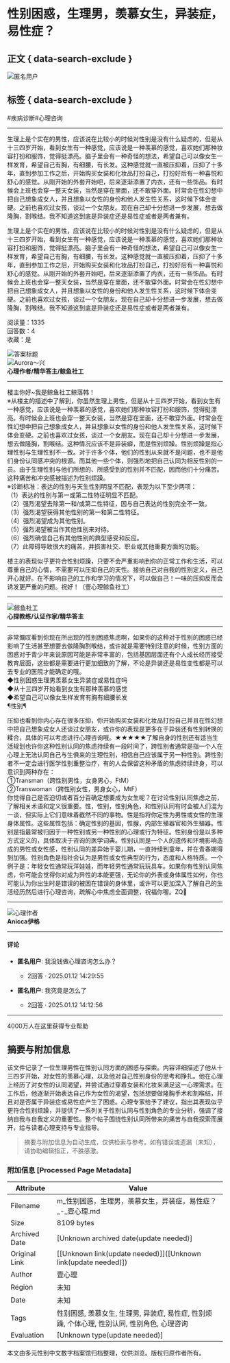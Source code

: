 # 性别困惑，生理男，羡慕女生，异装症，易性症？

## 正文 { data-search-exclude }


![匿名用户](https://ossimg.xinli001.com/20181126/012930b1f5feb6367356431b9eb03a83.jpg!80?x-oss-process=image/resize,w_100) 
## 标签 { data-search-exclude }
#疾病诊断#心理咨询

---

生理上是个实在的男性，应该说在比较小的时候对性别是没有什么疑虑的，但是从十三四岁开始，看到女生有一种感觉，应该说是一种羡慕的感觉，喜欢她们那种妆容打扮和服饰，觉得挺漂亮。脑子里会有一种奇怪的想法，希望自己可以像女生一样发育，希望自己有胸，有细腰，有长发。这种感觉就一直被压抑着，压抑了十多年，直到参加工作之后，开始购买女装和化妆品打扮自己，打扮好后有一种喜悦和舒心的感觉。从刚开始的外套开始吧，后来逐渐添置了内衣，还有一些饰品。有时候会上班也会穿一整天女装，当然是穿在里面，还不敢穿外面。时常会在性幻想中把自己想象成女人，并且想象以女性的身份和他人发生性关系，这时候下体会变硬。之前也喜欢过女孩，谈过一个女朋友。现在自己却十分想进一步发展，想去做隆胸，割喉结。我不知道这到底是异装症还是易性症或者是两者兼有。

生理上是个实在的男性，应该说在比较小的时候对性别是没有什么疑虑的，但是从十三四岁开始，看到女生有一种感觉，应该说是一种羡慕的感觉，喜欢她们那种妆容打扮和服饰，觉得挺漂亮。脑子里会有一种奇怪的想法，希望自己可以像女生一样发育，希望自己有胸，有细腰，有长发。这种感觉就一直被压抑着，压抑了十多年，直到参加工作之后，开始购买女装和化妆品打扮自己，打扮好后有一种喜悦和舒心的感觉。从刚开始的外套开始吧，后来逐渐添置了内衣，还有一些饰品。有时候会上班也会穿一整天女装，当然是穿在里面，还不敢穿外面。时常会在性幻想中把自己想象成女人，并且想象以女性的身份和他人发生性关系，这时候下体会变硬。之前也喜欢过女孩，谈过一个女朋友。现在自己却十分想进一步发展，想去做隆胸，割喉结。我不知道这到底是异装症还是易性症或者是两者兼有。

阅读量：1335  
回答数：4  
收藏：是  

![答案标题](https://static.xinli001.com/node-website/public/img/answer-title.c2f2273a.png)  
![Aurora～兴](https://ossimg.xinli001.com/20210509/d26d8eec3f7ce2b87db133fae7e37a82.png?x-oss-process=image/resize,w_100)  
**心理作者/精华答主/鲸鱼社工**

---

楼主你好~我是鲸鱼社工鲸落韩！  
※从楼主的描述中了解到，你虽然生理上男性，但是从十三四岁开始，看到女生有一种感觉，应该说是一种羡慕的感觉，喜欢她们那种妆容打扮和服饰，觉得挺漂亮。有时候会上班也会穿一整天女装，当然是穿在里面，还不敢穿外面。时常会在性幻想中把自己想象成女人，并且想象以女性的身份和他人发生性关系，这时候下体会变硬。之前也喜欢过女孩，谈过一个女朋友。现在自己却十分想进一步发展，想去做隆胸，割喉结。这种情况应该不是异装癖，而是性别烦躁。性别烦躁是指心理性别与生理性别不一致。对于许多个体，他们的性别从来就不是问题，也不是他们身份认同感冲突的根源。而其他一些个体，则强烈地把自己认同为相反性别的一员。由于生理性别与他们所想的、所感受到的性别并不匹配，因而他们十分痛苦。这种痛苦和冲突感被描述为性别烦躁。  
※诊断标准：表达的性别与天生性别明显不匹配，表现为以下至少两项：  
（1）表达的性别与第一或第二性特征明显不匹配。  
（2）强烈渴望去除第一和/或第二性特征，因与自己表达的性别完全不一致。  
（3）强烈渴望获得其他性别的第一和第二性特征。  
（4）强烈渴望成为其他性别。  
（5）强烈渴望被当作其他性别来对待。  
（6）强烈确信自己有其他性别的典型感受和反应。  
（7）此障碍导致很大的痛苦，并损害社交、职业或其他重要方面的功能。  

楼主的表现似乎更符合性别烦躁，只要不会严重影响到你的正常工作和生活，可以尊重自己的心情，不需要可以压抑自己的天性。接纳自己对自我的性别定义，自己开心就好。在不影响自己的工作和学习的情况下，可以做自己！一味的压抑反而会诱发更严重的问题。祝好！（壹心理鲸鱼社工）

---

![鲸鱼社工](https://ossimg.xinli001.com/20200408/xinli_5e8d356970ee0.jpg?x-oss-process=image/resize,w_100)  
**心探教练/认证作家/精华答主**

---

非常慨叹看到你现在所出现的性别困惑焦虑啊，如果你的这种对于性别的困惑已经影响了生活甚至想要去做隆胸割喉结，或许就是需要特别注意的时候，性别方面的困惑对于青少年来说原因可能是非常丰富的，包括基因层面还有个人成长经历接受教育层面，这些都是需要进行更加细致的了解，不论是异装还是易性变性都是可以去专业的医院才能确定的哦。  
◆性别困惑生理男羡慕女生异装症或易性症吗  
◆从十三四岁开始看到女生有那种羡慕的感觉  
◆希望自己可以像女生样发育有胸有细腰长发  
¶性别¶  

压抑也看到你内心存在很多压抑，你开始购买女装和化妆品打扮自己并且在性幻想中把自己想象成女人还谈过女朋友，或许你的表现是更多在于异装还有性别转换的糅合，具体的可以考虑进行心理咨询哦。★★★★★了解自身的性别还有适当生活规划也许你这种性别认同的焦虑持续有一段时间了，跨性别者通常是指一个人在心理上无法认同自己与生俱来的生理性别，相信自己应该属于另一种性别。跨性别者不一定会进行医学性别重整治疗，有的人会保留这种矛盾的焦虑持续终身，可以意识到两种存在：  
①Transman（跨性别男性，女身男心，FtM）  
②Transwoman（跨性别女性，男身女心，MtF）  
你觉得自己是否迫切或者百分百确定想要成为女生呢？在讨论性别认同焦虑之前，了解相关术语和定义很重要。性，性别，性别角色，和性别认同有时会被人们混为一谈，但实际上它们意味着截然不同的事物。性是指将你定性为男性或女性的生理身体属性。这些属性包括：确定性别的基因，性腺，内部生殖器官和外生殖器。性别是指最常被归因于一种性别或另一种性别的心理或行为特征。性别身份是以多种方式定义的，具体取决于咨询的医学词典。性别认同是一个人的遗传和环境影响造成的男性或女性感，性别认同的差异始于婴儿期，一直持续到童年，并在青春期得到加强。性别角色是指社会认为是男性或女性典型的行为，态度和人格特质。一个例子是：年轻女性通常玩洋娃娃，而年轻男性通常玩玩具车。如果你有性别认同焦虑，你可能会觉得你对成为异性的本能更强，无论你的外表或身体属性如何，你也可能认为你出生时是错误的被困在错误的身体里，或许可以更加深入了解自己的生活经历然后进行心理咨询，疏解心中焦虑全面调整，祝福你喔。ZQ🐬

---

![心理作者](https://images.xinli001.com/public/picture/20240227/f874cc8d5fdb4a0095374365c8be2497.png)  
**Anicca伊格**  

---

#### 评论

- **匿名用户**: 我没钱做心理咨询怎么办？  
    - 2回答 · 2025.01.12 14:29:55  
 
- **匿名用户**: 我究竟是怎么了  
    - 2回答 · 2025.01.12 14:12:56  
 

---

4000万人在这里获得专业帮助
<!-- tcd_original_link https://m.xinli001.com/qa/100720940 -->


## 摘要与附加信息

<!-- tcd_abstract -->
该文件记录了一位生理男性在性别认同方面的困惑与探索。内容详细描述了他从十三四岁开始，对女性的羡慕心理，以及他对自己性别身份的思考和挣扎。他在心理上经历了对女性的认同渴望，并尝试通过穿着女装和化妆来满足这一心理需求。在工作后，他逐渐开始表达自己作为女性的渴望，包括想要做隆胸手术和割喉结，并且对是否属于异装症或易性症产生了困惑。心理专家给予了建议，指出其表现似乎更符合性别烦躁，并提供了一系列关于性别认同与性别角色的专业分析，强调了接纳自我与自我定义的重要性。整个帖子围绕性别认同所带来的痛苦与自我探索而展开，给与读者心理支持与专业指导。
<!-- tcd_abstract_end -->

> 摘要与附加信息为自动生成，仅供检索与参考。如有错误或遗漏（未知），请协助编辑指正，不胜感激。

### 附加信息 [Processed Page Metadata]

| Attribute       | Value                                  |
|-----------------|----------------------------------------|
| Filename        | m_性别困惑，生理男，羡慕女生，异装症，易性症？_-_壹心理.md                             |
| Size            | 8109 bytes                           |
| Archived Date   | [Unknown archived date(update needed)]                             |
| Original Link   | [[Unknown link(update needed)]]([Unknown link(update needed)])                       |
| Author          | 壹心理                               |
| Region          | 未知                               |
| Date            | 未知                                 |
| Tags            | 性别困惑, 羡慕女生, 生理男, 异装症, 易性症, 性别烦躁, 个体心理, 性别认同, 性别角色, 心理咨询                                 |
| Evaluation            | [Unknown type(update needed)]                                 |
<!-- tcd_table_end -->

本文由多元性别中文数字档案馆归档整理，仅供浏览。版权归原作者所有。

